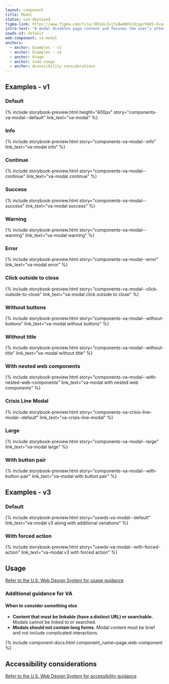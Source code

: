 ```yaml
---
layout: component
title: Modal
status: use-deployed
figma-link: https://www.figma.com/file/JDFpGLIojfuQwANXScQjqe/VADS-Example-Library?type=design&node-id=861%3A1708&mode=design&t=jMcVWkPlFhZu3RTh-1
intro-text: "A modal disables page content and focuses the user’s attention on a single task or message."
uswds-v3: default
web-component: va-modal
anchors:
  - anchor: Examples - v1
  - anchor: Examples - v3
  - anchor: Usage
  - anchor: Code usage
  - anchor: Accessibility considerations
---
```


## Examples - v1

### Default

{% include storybook-preview.html height="400px" story="components-va-modal--default" link_text="va-modal" %}

### Info

{% include storybook-preview.html story="components-va-modal--info" link_text="va-modal info" %}

### Continue

{% include storybook-preview.html story="components-va-modal--continue" link_text="va-modal continue" %}

### Success

{% include storybook-preview.html story="components-va-modal--success" link_text="va-modal success" %}

### Warning

{% include storybook-preview.html story="components-va-modal--warning" link_text="va-modal warning" %}

### Error

{% include storybook-preview.html story="components-va-modal--error" link_text="va-modal error" %}

### Click outside to close

{% include storybook-preview.html story="components-va-modal--click-outside-to-close" link_text="va-modal click outside to close" %}

### Without buttons

{% include storybook-preview.html story="components-va-modal--without-buttons" link_text="va-modal without buttons" %}

### Without title

{% include storybook-preview.html story="components-va-modal--without-title" link_text="va-modal without title" %}

### With nested web components

{% include storybook-preview.html story="components-va-modal--with-nested-web-components" link_text="va-modal with nested web components" %}

### Crisis Line Modal

{% include storybook-preview.html story="components-va-crisis-line-modal--default" link_text="va-crisis-line-modal" %}

### Large

{% include storybook-preview.html story="components-va-modal--large" link_text="va-modal large" %}

### With button pair

{% include storybook-preview.html story="components-va-modal--with-button-pair" link_text="va-modal with button pair" %}

## Examples - v3

### Default

{% include storybook-preview.html story="uswds-va-modal--default" link_text="va-modal v3 along with additional variations" %}

### With forced action

{% include storybook-preview.html story="uswds-va-modal--with-forced-action" link_text="va-modal v3 with forced action" %}

## Usage

<a class="vads-c-action-link--blue" href="https://designsystem.digital.gov/components/modal/">Refer to the U.S. Web Design System for usage guidance</a>

### Additional guidance for VA

#### When to consider something else

* **Content that must be linkable (have a distinct URL) or searchable.** Modals cannot be linked to or searched.
* **Modals should not contain long forms.** Modal content must be brief and not include complicated interactions.

{% include component-docs.html component_name=page.web-component %}

## Accessibility considerations

<a class="vads-c-action-link--blue" href="https://designsystem.digital.gov/components/modal/#accessibility-select">Refer to the U.S. Web Design System for accessibility guidance</a>
